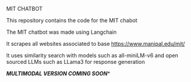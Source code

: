 MIT CHATBOT

This repository contains the code for the MIT chabot

The MIT chatbot was made using Langchain

It scrapes all websites associated to base https://www.manipal.edu/mit/

It uses similarity search with models such as all-miniLM-v6 and open sourced LLMs such as LLama3 for response generation

***MULTIMODAL VERSION COMING SOON****
